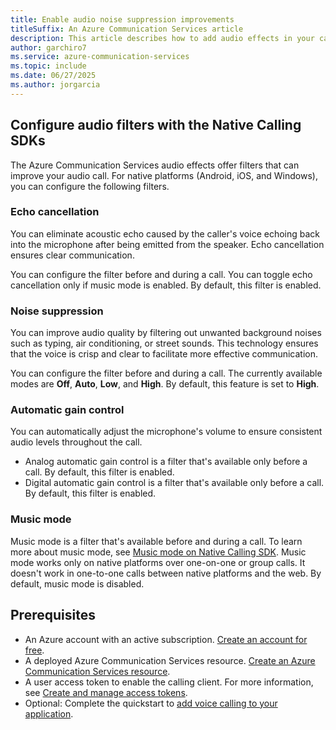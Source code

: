 ```yaml
---
title: Enable audio noise suppression improvements
titleSuffix: An Azure Communication Services article
description: This article describes how to add audio effects in your calls using Azure Communication Services.
author: garchiro7
ms.service: azure-communication-services
ms.topic: include
ms.date: 06/27/2025
ms.author: jorgarcia
---
```


## Configure audio filters with the Native Calling SDKs 

The Azure Communication Services audio effects offer filters that can improve your audio call. For native platforms (Android, iOS, and Windows), you can configure the following filters.

### Echo cancellation

You can eliminate acoustic echo caused by the caller's voice echoing back into the microphone after being emitted from the speaker. Echo cancellation ensures clear communication.

You can configure the filter before and during a call. You can toggle echo cancellation only if music mode is enabled. By default, this filter is enabled.

### Noise suppression

You can improve audio quality by filtering out unwanted background noises such as typing, air conditioning, or street sounds. This technology ensures that the voice is crisp and clear to facilitate more effective communication.

You can configure the filter before and during a call. The currently available modes are **Off**, **Auto**, **Low**, and **High**. By default, this feature is set to **High**.

### Automatic gain control

You can automatically adjust the microphone's volume to ensure consistent audio levels throughout the call.

- Analog automatic gain control is a filter that's available only before a call. By default, this filter is enabled.
- Digital automatic gain control is a filter that's available only before a call. By default, this filter is enabled.

### Music mode

Music mode is a filter that's available before and during a call. To learn more about music mode, see [Music mode on Native Calling SDK](../../../concepts/voice-video-calling/music-mode.md). Music mode works only on native platforms over one-on-one or group calls. It doesn't work in one-to-one calls between native platforms and the web. By default, music mode is disabled.

## Prerequisites

- An Azure account with an active subscription. [Create an account for free](https://azure.microsoft.com/free/?WT.mc_id=A261C142F).
- A deployed Azure Communication Services resource. [Create an Azure Communication Services resource](../../../quickstarts/create-communication-resource.md).
- A user access token to enable the calling client. For more information, see [Create and manage access tokens](../../../quickstarts/identity/access-tokens.md).
- Optional: Complete the quickstart to [add voice calling to your application](../../../quickstarts/voice-video-calling/getting-started-with-calling.md).